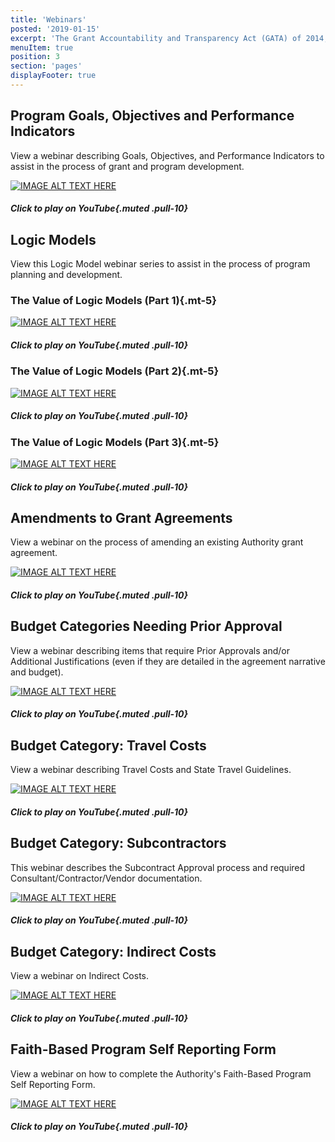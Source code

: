 ```yaml
---
title: 'Webinars'
posted: '2019-01-15'
excerpt: 'The Grant Accountability and Transparency Act (GATA) of 2014, 30 ILCS 708/1 et seq., increased accountability and transparency in the use of grant funds and reduced the administrative burden on state agencies and grantees through adoption of federal grant guidelines and regulations.'
menuItem: true
position: 3
section: 'pages'
displayFooter: true
---
```


## Program Goals, Objectives and Performance Indicators

View a webinar describing Goals, Objectives, and Performance Indicators to assist in the process of grant and program development.

<div class="text-xs-center mt-5">

[![IMAGE ALT TEXT HERE](https://img.youtube.com/vi/C6-qCnIsNjs/0.jpg)](https://www.youtube.com/watch?v=C6-qCnIsNjs)

##### Click to play on YouTube{.muted .pull-10}

</div>

## Logic Models

View this Logic Model webinar series to assist in the process of program planning and development.

<div class="text-xs-center mt-5">

### The Value of Logic Models (Part 1){.mt-5}

[![IMAGE ALT TEXT HERE](https://img.youtube.com/vi/rop6xoEA_NQ/0.jpg)](https://www.youtube.com/watch?v=rop6xoEA_NQ)

##### Click to play on YouTube{.muted .pull-10}

### The Value of Logic Models (Part 2){.mt-5}

[![IMAGE ALT TEXT HERE](https://img.youtube.com/vi/1bGkwPgwmcw/0.jpg)](https://www.youtube.com/watch?v=1bGkwPgwmcw)

##### Click to play on YouTube{.muted .pull-10}

### The Value of Logic Models (Part 3){.mt-5}

[![IMAGE ALT TEXT HERE](https://img.youtube.com/vi/6O5YP5d2iTs/0.jpg)](https://www.youtube.com/watch?v=6O5YP5d2iTs)

##### Click to play on YouTube{.muted .pull-10}

</div>

## Amendments to Grant Agreements

View a webinar on the process of amending an existing Authority grant agreement.

<div class="text-xs-center mt-5">

[![IMAGE ALT TEXT HERE](https://img.youtube.com/vi/iHsWphZtbzU/0.jpg)](https://www.youtube.com/watch?v=iHsWphZtbzU)

##### Click to play on YouTube{.muted .pull-10}

</div>

## Budget Categories Needing Prior Approval

View a webinar describing items that require Prior Approvals and/or Additional Justifications (even if they are detailed in the agreement narrative and budget).

<div class="text-xs-center mt-5">

[![IMAGE ALT TEXT HERE](https://img.youtube.com/vi/YjkFmPid5DI/0.jpg)](https://www.youtube.com/watch?v=YjkFmPid5DI)

##### Click to play on YouTube{.muted .pull-10}

</div>

## Budget Category: Travel Costs

View a webinar describing Travel Costs and State Travel Guidelines.

<div class="text-xs-center mt-5">

[![IMAGE ALT TEXT HERE](https://img.youtube.com/vi/nQb8pK5e3Mo/0.jpg)](https://www.youtube.com/watch?v=nQb8pK5e3Mo)

##### Click to play on YouTube{.muted .pull-10}

</div>

## Budget Category: Subcontractors

This webinar describes the Subcontract Approval process and required Consultant/Contractor/Vendor documentation.

<div class="text-xs-center mt-5">

[![IMAGE ALT TEXT HERE](https://img.youtube.com/vi/zXIopZ4KeEI/0.jpg)](https://www.youtube.com/watch?v=zXIopZ4KeEI)

##### Click to play on YouTube{.muted .pull-10}

</div>

## Budget Category: Indirect Costs

View a webinar on Indirect Costs.

<div class="text-xs-center mt-5">

[![IMAGE ALT TEXT HERE](https://img.youtube.com/vi/4stkASoNY5w/0.jpg)](https://www.youtube.com/watch?v=4stkASoNY5w)

##### Click to play on YouTube{.muted .pull-10}

</div>

## Faith-Based Program Self Reporting Form

View a webinar on how to complete the Authority's Faith-Based Program Self Reporting Form.

<div class="text-xs-center mt-5">

[![IMAGE ALT TEXT HERE](https://img.youtube.com/vi/x6cqf0075Fg/0.jpg)](https://www.youtube.com/watch?v=x6cqf0075Fg)

##### Click to play on YouTube{.muted .pull-10}

</div>
